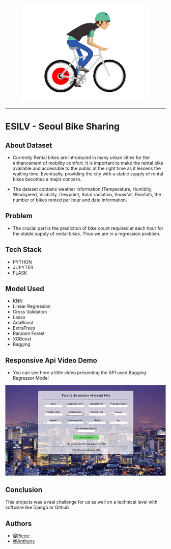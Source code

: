 <h1 align="center">
  <img src="./static/Velo-Gif.gif" alt="Bikes" />
</h1>

---

# ESILV - Seoul Bike Sharing
## About Dataset

- Currently Rental bikes are introduced in many urban cities for the enhancement of mobility comfort. It is important to make the rental bike available and accessible to the public at the right time as it lessens the waiting time. Eventually, providing the city with a stable supply of rental bikes becomes a major concern.

- The dataset contains weather information (Temperature, Humidity, Windspeed, Visibility, Dewpoint, Solar radiation, Snowfall, Rainfall), the number of bikes rented per hour and date information.

## Problem

- The crucial part is the prediction of bike count required at each hour for the stable supply of rental bikes. Thus we are in a regression problem.

## Tech Stack
- PYTHON
- JUPYTER
- FLASK

## Model Used

- KNN
- Linear Regression
- Cross Validation
- Lasso
- AdaBoost
- ExtraTrees
- Random Forest
- XGBoost
- Bagging

## Responsive Api Video Demo
- You can see here a little video presenting the API used Bagging Regressor Model
<img src="./static/demo.gif" alt="Bikes" />

## Conclusion
This projects was a real challenge for us as well on a technical level with software like Django or Github


## Authors

- [@Pierre](https://github.com/Pierre-Portfolio)
- [@Anthony](https://github.com/Cyd-des-Tenebres)
